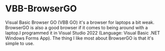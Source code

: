 # VBB-BrowserGO
Visual Basic Browser GO (VBB GO) it's a browser for laptops a bit weak. BrowserGO is also a good browser if it comes to being around with a laptop.I programmed it in Visual Studio 2022 (Language: Visual Basic .NET Windows Forms App). The thing I like most about BrowserGO is that it's simple to use.
